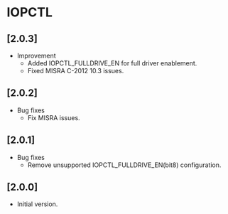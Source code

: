 # IOPCTL

## [2.0.3]

- Improvement
  - Added IOPCTL_FULLDRIVE_EN for full driver enablement.
  - Fixed MISRA C-2012 10.3 issues. 
  
## [2.0.2]

- Bug fixes
  - Fix MISRA issues.

## [2.0.1]

- Bug fixes
  - Remove unsupported IOPCTL_FULLDRIVE_EN(bit8) configuration.

## [2.0.0]

- Initial version.
